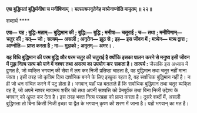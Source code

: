 **एषा बुद्धिमतां बुद्धिर्मनीषा च मनीषिणाम् ।** **यत्सत्यमनृतेनेह मत्र्येनाप्नोति मामृतम् ॥ २२॥** 

शब्दार्थ **** 

**एषा—** **यह** **; बुद्धि-मताम्—** **बुद्धिमान की** **; बुद्धि:—** **बुद्धि** **; मनीषा—** **चतुराई** **; च—** **तथा** **; मनीषिणाम्—** **चतुर की** **; यत्—** **जो** **;** **सत्यम्—** **असली** **; अनृतेन—** **झूठ से** **; इह—** **इस जीवन में** **; मत्र्येन—** **मत्र्य द्वारा** **; आप्नोति—** **प्राप्त करता है** **; मा—** **मुझको** **;** **अमृतम्—** **अमर।** **.** 

**यह विधि बुद्धिमान की परम बुद्धि और परम चतुर की चतुराई है क्योंकि इसका पालन** **करने से मनुष्य इसी जीवन में मुझ नित्य सत्य को पाने में नश्वर तथा असत्य का उपयोग कर** **सकता है।** **तात्पर्य :** जैसाकि इस अध्याय में वॢणत है, जो व्यकि्त भगवान् की सेवा में लग कर निजी प्रतिष्ठा चाहता है, वह बुद्धिमान तथा चतुर नहीं माना जाता। इसी तरह जो कृत्रिम दिव्य दार्शनिक बनने के लिए इच्छुक रहता है, वह सर्वाधिक बुद्धिमान नहीं है। न ही जो धन संचित करने में पटु होता है। भगवान् यहाँ यह बतलाते हैं कि सर्वाधिक बुद्धिमान तथा चतुर व्यकि्त वह है, जो अपने नश्वर मायामय शरीर को तथा अपनी सश्पत्ति को प्रेमपूर्वक तथा बिना निजी उद्देश्य के भगवान् को अॢपत कर देता है। इस तरह भक्त नित्य परब्रह्म को प्राप्त करता है। दूसरे शब्दों में, असली बुद्धिमत्ता तो बिना किसी निजी इच्छा या द्वैत के भगवान् कृष्ण की शरण में जाना है। यही भगवान् का मत है।  